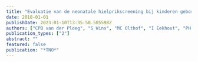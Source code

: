 ```yaml
---
title: "Evaluatie van de neonatale hielprikscreening bij kinderen geboren in 2017"
date: 2018-01-01
publishDate: 2023-01-10T13:35:50.505598Z
authors: ["CPB van der Ploeg", "S Wins", "MC Olthof", "I Eekhout", "PH Verkerk"]
publication_types: ["2"]
abstract: ""
featured: false
publication: "*TNO*"
---
```


